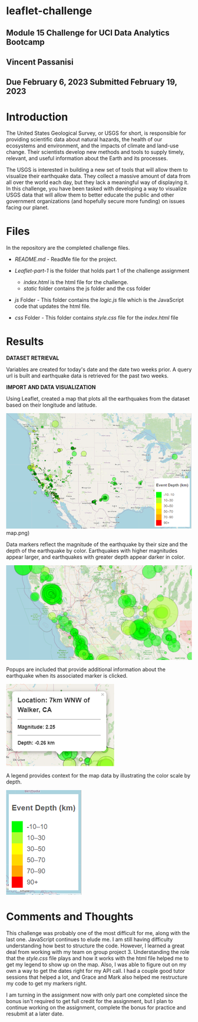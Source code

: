 # **leaflet-challenge**
## Module 15 Challenge for UCI Data Analytics Bootcamp

## Vincent Passanisi

## Due February 6, 2023 Submitted February 19, 2023

# **Introduction**

The United States Geological Survey, or USGS for short, is responsible for providing scientific data about natural hazards, the health of our ecosystems and environment, and the impacts of climate and land-use change. Their scientists develop new methods and tools to supply timely, relevant, and useful information about the Earth and its processes.

The USGS is interested in building a new set of tools that will allow them to visualize their earthquake data. They collect a massive amount of data from all over the world each day, but they lack a meaningful way of displaying it. In this challenge, you have been tasked with developing a way to visualize USGS data that will allow them to better educate the public and other government organizations (and hopefully secure more funding) on issues facing our planet.

# **Files**

In the repository are the completed challenge files.

* *README.md* - ReadMe file for the project.
* *Leaflet-part-1* is the folder that holds part 1 of the challenge assignment
    * *index.html* is the html file for the challenge.
    * *static* folder contains the js folder and the css folder


* *js* Folder - This folder contains the *logic.js* file which is the JavaScript code that updates the html file.

* *css* Folder - This folder contains *style.css* file for the *index.html* file


# **Results**

**DATASET RETRIEVAL**

Variables are created for today's date and the date two weeks prior. A query url is built and earthquake data is retrieved for the past two weeks.

**IMPORT AND DATA VISUALIZATION**

Using Leaflet, created a map that plots all the earthquakes from the dataset based on their longitude and latitude.

![map](Leaflet-Part-1/images/map.png)map.png)

Data markers reflect the magnitude of the earthquake by their size and the depth of the earthquake by color. Earthquakes with higher magnitudes appear larger, and earthquakes with greater depth appear darker in color.

![markers](Leaflet-Part-1/images/markers.png)

Popups are included that provide additional information about the earthquake when its associated marker is clicked.

![popups](Leaflet-Part-1/images/popup.png)

A legend provides context for the map data by illustrating the color scale by depth.

![legend](Leaflet-Part-1/images/legend.png)


# **Comments and Thoughts**

This challenge was probably one of the most difficult for me, along with the last one. JavaScript continues to elude me. I am still having difficulty understanding how best to structure the code. However, I learned a great deal from working with my team on group project 3. Understanding the role that the *style.css* file plays and how it works with the html file helped me to get my legend to show up on the map. Also, I was able to figure out on my own a way to get the dates right for my API call. I had a couple good tutor sessions that helped a lot, and Grace and Mark also helped me restructure my code to get my markers right.

I am turning in the assignment now with only part one completed since the bonus isn't required to get full credit for the assignment, but I plan to continue working on the assignment, complete the bonus for practice and resubmit at a later date.




